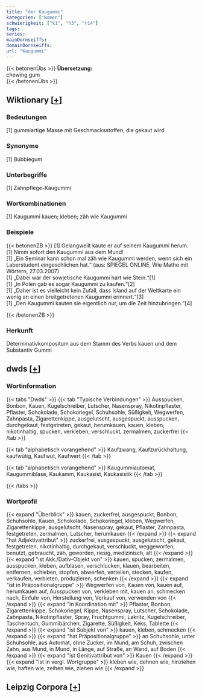 ```yaml
---
title: "der Kaugummi"
kategorien: ["Nomen"]
schwierigkeit: ["k1", "h3", "r14"]
tags:
series:
mainDornseiffs:
domainDornseiffs:
url: "Kaugummi"
---
```


{{< betonenÜbs >}}
**Übersetzung:**  
chewing gum  
{{< /betonenÜbs >}}

## Wiktionary [[+](https://de.wiktionary.org/wiki/Kaugummi)]

### Bedeutungen
[1] gummiartige Masse mit Geschmacksstoffen, die gekaut wird  

### Synonyme
[1] Bubblegum  

### Unterbegriffe
[1] Zahnpflege-Kaugummi  

### Wortkombinationen
[1] Kaugummi kauen; kleben; zäh wie Kaugummi  

### Beispiele
{{< betonenZB >}}
[1] Gelangweilt kaute er auf seinem Kaugummi herum.  
[1] Nimm sofort den Kaugummi aus dem Mund!  
[1] „Ein Seminar kann schon mal zäh wie Kaugummi werden, wenn sich ein Laberstudent eingeschlichen hat.“ (aus: SPIEGEL ONLINE, Wie Mathe mit Wörtern, 27.03.2007)  
[1] „Dabei war der sowjetische Kaugummi hart wie Stein.“[1]  
[1] „In Polen gab es sogar Kaugummi zu kaufen.“[2]  
[1] „Daher ist es vielleicht kein Zufall, dass Island auf der Weltkarte ein wenig an einen breitgetretenen Kaugummi erinnert.“[3]  
[1] „Den Kaugummi kauten sie eigentlich nur, um die Zeit hinzubringen.“[4]  

{{< /betonenZB >}}
### Herkunft
Determinativkompositum aus dem Stamm des Verbs kauen und dem Substantiv Gummi  



## dwds [[+](https://www.dwds.de/wb/Kaugummi)]

### Wortinformation
{{< tabs "Dwds" >}}
{{< tab "Typische Verbindungen" >}}
Ausspucken, Bonbon, Kauen, Kugelschreiber, Lutscher, Nasenspray, Nikotinpflaster, Pflaster, Schokolade, Schokoriegel, Schuhsohle, Süßigkeit, Wegwerfen, Zahnpasta, Zigarettenkippe, ausgelutscht, ausgespuckt, ausspucken, durchgekaut, festgetreten, gekaut, herumkauen, kauen, kleben, nikotinhaltig, spucken, verkleben, verschluckt, zermalmen, zuckerfrei
{{< /tab >}}

{{< tab "alphabetisch vorangehend" >}}
Kaufzwang, Kaufzurückhaltung, kaufwütig, Kaufwut, Kaufwert
{{< /tab >}}

{{< tab "alphabetisch vorangehend" >}}
Kaugummiautomat, Kaugummiblase, Kaukamm, Kaukasist, Kaukasistik
{{< /tab >}}

{{< /tabs >}}

### Wortprofil
{{< expand "Überblick" >}} kauen, zuckerfrei, ausgespuckt, Bonbon, Schuhsohle, Kauen, Schokolade, Schokoriegel, kleben, Wegwerfen, Zigarettenkippe, ausgelutscht, Nasenspray, gekaut, Pflaster, Zahnpasta, festgetreten, zermalmen, Lutscher, herumkauen {{< /expand >}}
{{< expand "hat Adjektivattribut" >}} zuckerfrei, ausgespuckt, ausgelutscht, gekaut, festgetreten, nikotinhaltig, durchgekaut, verschluckt, weggeworfen, benutzt, gebraucht, zäh, geworden, riesig, medizinisch, alt {{< /expand >}}
{{< expand "ist Akk./Dativ-Objekt von" >}} kauen, spucken, zermalmen, ausspucken, kleben, aufblasen, verschlucken, klauen, bearbeiten, entfernen, schieben, stopfen, abwerfen, verteilen, stecken, kaufen, verkaufen, verbieten, produzieren, schenken {{< /expand >}}
{{< expand "ist in Präpositionalgruppe" >}} Wegwerfen von, Kauen von, kauen auf, herumkauen auf, Ausspucken von, verkleben mit, kauen an, schmecken nach, Einfuhr von, Herstellung von, Verkauf von, verwenden von {{< /expand >}}
{{< expand "in Koordination mit" >}} Pflaster, Bonbon, Zigarettenkippe, Schokoriegel, Kippe, Nasenspray, Lutscher, Schokolade, Zahnpasta, Nikotinpflaster, Spray, Fruchtgummi, Lakritz, Kugelschreiber, Taschentuch, Gummibärchen, Zigarette, Süßigkeit, Keks, Tablette {{< /expand >}}
{{< expand "ist Subjekt von" >}} kauen, kleben, schmecken {{< /expand >}}
{{< expand "hat Präpositionalgruppe" >}} an Schuhsohle, unter Schuhsohle, aus Automat, ohne Zucker, im Mund, am Schuh, zwischen Zahn, aus Mund, in Mund, in Länge, auf Straße, an Wand, auf Boden {{< /expand >}}
{{< expand "ist Genitivattribut von" >}} Kauen {{< /expand >}}
{{< expand "ist in vergl. Wortgruppe" >}} kleben wie, dehnen wie, hinziehen wie, haften wie, zeihen wie, ziehen wie {{< /expand >}}

## Leipzig Corpora [[+](https://corpora.uni-leipzig.de/en/res?word=Kaugummi&corpusId=deu_newscrawl-public_2018)]

